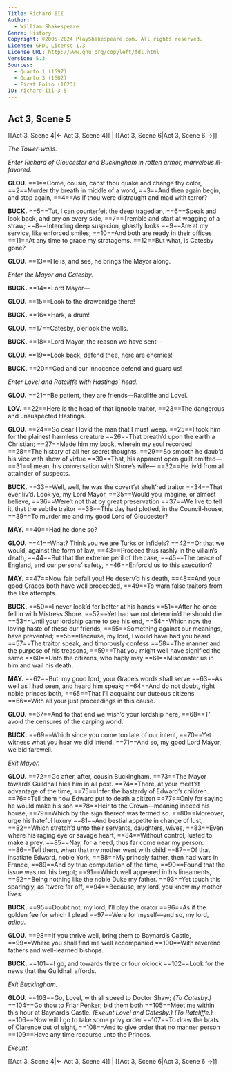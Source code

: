 ```yaml
---
Title: Richard III
Author: 
  - William Shakespeare
Genre: History
Copyright: ©2005-2024 PlayShakespeare.com. All rights reserved.
License: GFDL License 1.3
License URL: http://www.gnu.org/copyleft/fdl.html
Version: 5.3
Sources:
  - Quarto 1 (1597)
  - Quarto 3 (1602)
  - First Folio (1623)
ID: richard-iii-3-5
---
```


## Act 3, Scene 5
[[Act 3, Scene 4|← Act 3, Scene 4]] | [[Act 3, Scene 6|Act 3, Scene 6 →]]

*The Tower-walls.*

*Enter Richard of Gloucester and Buckingham in rotten armor, marvelous ill-favored.*

**GLOU.**
==1==Come, cousin, canst thou quake and change thy color,
==2==Murder thy breath in middle of a word,
==3==And then again begin, and stop again,
==4==As if thou were distraught and mad with terror?

**BUCK.**
==5==Tut, I can counterfeit the deep tragedian,
==6==Speak and look back, and pry on every side,
==7==Tremble and start at wagging of a straw;
==8==Intending deep suspicion, ghastly looks
==9==Are at my service, like enforced smiles;
==10==And both are ready in their offices
==11==At any time to grace my stratagems.
==12==But what, is Catesby gone?

**GLOU.**
==13==He is, and see, he brings the Mayor along.

*Enter the Mayor and Catesby.*

**BUCK.**
==14==Lord Mayor⁠—

**GLOU.**
==15==Look to the drawbridge there!

**BUCK.**
==16==Hark, a drum!

**GLOU.**
==17==Catesby, o’erlook the walls.

**BUCK.**
==18==Lord Mayor, the reason we have sent⁠—

**GLOU.**
==19==Look back, defend thee, here are enemies!

**BUCK.**
==20==God and our innocence defend and guard us!

*Enter Lovel and Ratcliffe with Hastings’ head.*

**GLOU.**
==21==Be patient, they are friends—Ratcliffe and Lovel.

**LOV.**
==22==Here is the head of that ignoble traitor,
==23==The dangerous and unsuspected Hastings.

**GLOU.**
==24==So dear I lov’d the man that I must weep.
==25==I took him for the plainest harmless creature
==26==That breath’d upon the earth a Christian;
==27==Made him my book, wherein my soul recorded
==28==The history of all her secret thoughts.
==29==So smooth he daub’d his vice with show of virtue
==30==That, his apparent open guilt omitted⁠—
==31==I mean, his conversation with Shore’s wife⁠—
==32==He liv’d from all attainder of suspects.

**BUCK.**
==33==Well, well, he was the covert’st shelt’red traitor
==34==That ever liv’d. Look ye, my Lord Mayor,
==35==Would you imagine, or almost believe,
==36==Were’t not that by great preservation
==37==We live to tell it, that the subtile traitor
==38==This day had plotted, in the Council-house,
==39==To murder me and my good Lord of Gloucester?

**MAY.**
==40==Had he done so?

**GLOU.**
==41==What? Think you we are Turks or infidels?
==42==Or that we would, against the form of law,
==43==Proceed thus rashly in the villain’s death,
==44==But that the extreme peril of the case,
==45==The peace of England, and our persons’ safety,
==46==Enforc’d us to this execution?

**MAY.**
==47==Now fair befall you! He deserv’d his death,
==48==And your good Graces both have well proceeded,
==49==To warn false traitors from the like attempts.

**BUCK.**
==50==I never look’d for better at his hands
==51==After he once fell in with Mistress Shore.
==52==Yet had we not determin’d he should die
==53==Until your lordship came to see his end,
==54==Which now the loving haste of these our friends,
==55==Something against our meanings, have prevented;
==56==Because, my lord, I would have had you heard
==57==The traitor speak, and timorously confess
==58==The manner and the purpose of his treasons,
==59==That you might well have signified the same
==60==Unto the citizens, who haply may
==61==Misconster us in him and wail his death.

**MAY.**
==62==But, my good lord, your Grace’s words shall serve
==63==As well as I had seen, and heard him speak;
==64==And do not doubt, right noble princes both,
==65==That I’ll acquaint our duteous citizens
==66==With all your just proceedings in this cause.

**GLOU.**
==67==And to that end we wish’d your lordship here,
==68==T’ avoid the censures of the carping world.

**BUCK.**
==69==Which since you come too late of our intent,
==70==Yet witness what you hear we did intend.
==71==And so, my good Lord Mayor, we bid farewell.

*Exit Mayor.*

**GLOU.**
==72==Go after, after, cousin Buckingham.
==73==The Mayor towards Guildhall hies him in all post.
==74==There, at your meet’st advantage of the time,
==75==Infer the bastardy of Edward’s children.
==76==Tell them how Edward put to death a citizen
==77==Only for saying he would make his son
==78==Heir to the Crown—meaning indeed his house,
==79==Which by the sign thereof was termed so.
==80==Moreover, urge his hateful luxury
==81==And bestial appetite in change of lust,
==82==Which stretch’d unto their servants, daughters, wives,
==83==Even where his raging eye or savage heart,
==84==Without control, lusted to make a prey.
==85==Nay, for a need, thus far come near my person:
==86==Tell them, when that my mother went with child
==87==Of that insatiate Edward, noble York,
==88==My princely father, then had wars in France,
==89==And by true computation of the time,
==90==Found that the issue was not his begot;
==91==Which well appeared in his lineaments,
==92==Being nothing like the noble Duke my father.
==93==Yet touch this sparingly, as ’twere far off,
==94==Because, my lord, you know my mother lives.

**BUCK.**
==95==Doubt not, my lord, I’ll play the orator
==96==As if the golden fee for which I plead
==97==Were for myself—and so, my lord, *adieu*.

**GLOU.**
==98==If you thrive well, bring them to Baynard’s Castle,
==99==Where you shall find me well accompanied
==100==With reverend fathers and well-learned bishops.

**BUCK.**
==101==I go, and towards three or four o’clock
==102==Look for the news that the Guildhall affords.

*Exit Buckingham.*

**GLOU.**
==103==Go, Lovel, with all speed to Doctor Shaw;
*(To Catesby.)*
==104==Go thou to Friar Penker; bid them both
==105==Meet me within this hour at Baynard’s Castle.
*(Exeunt Lovel and Catesby.)*
*(To Ratcliffe.)*
==106==Now will I go to take some privy order
==107==To draw the brats of Clarence out of sight,
==108==And to give order that no manner person
==109==Have any time recourse unto the Princes.

*Exeunt.*

[[Act 3, Scene 4|← Act 3, Scene 4]] | [[Act 3, Scene 6|Act 3, Scene 6 →]]